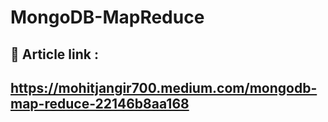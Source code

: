 # MongoDB-MapReduce

## 📌 Article link : 
## https://mohitjangir700.medium.com/mongodb-map-reduce-22146b8aa168

